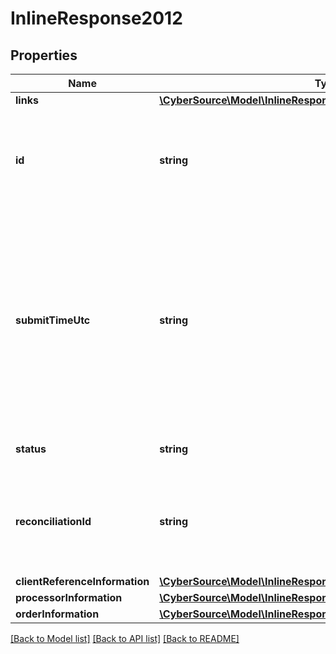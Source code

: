 # InlineResponse2012

## Properties
Name | Type | Description | Notes
------------ | ------------- | ------------- | -------------
**links** | [**\CyberSource\Model\InlineResponse2012Links**](InlineResponse2012Links.md) |  | [optional] 
**id** | **string** | An unique identification number assigned by CyberSource to identify the submitted request. | [optional] 
**submitTimeUtc** | **string** | Time of request in UTC. &#x60;Format: YYYY-MM-DDThh:mm:ssZ&#x60;  Example 2016-08-11T22:47:57Z equals August 11, 2016, at 22:47:57 (10:47:57 p.m.). The T separates the date and the time. The Z indicates UTC. | [optional] 
**status** | **string** | The status of the submitted transaction. | [optional] 
**reconciliationId** | **string** | The reconciliation id for the submitted transaction. This value is not returned for all processors. | [optional] 
**clientReferenceInformation** | [**\CyberSource\Model\InlineResponse201ClientReferenceInformation**](InlineResponse201ClientReferenceInformation.md) |  | [optional] 
**processorInformation** | [**\CyberSource\Model\InlineResponse2012ProcessorInformation**](InlineResponse2012ProcessorInformation.md) |  | [optional] 
**orderInformation** | [**\CyberSource\Model\InlineResponse2012OrderInformation**](InlineResponse2012OrderInformation.md) |  | [optional] 

[[Back to Model list]](../README.md#documentation-for-models) [[Back to API list]](../README.md#documentation-for-api-endpoints) [[Back to README]](../README.md)


